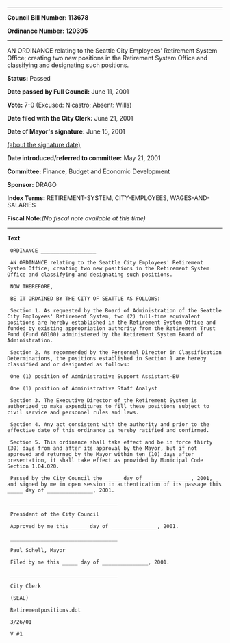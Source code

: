

********

**Council Bill Number: 113678**
   
**Ordinance Number: 120395**
********

 AN ORDINANCE relating to the Seattle City Employees' Retirement System Office; creating two new positions in the Retirement System Office and classifying and designating such positions.

**Status:** Passed
   
**Date passed by Full Council:** June 11, 2001
   
**Vote:** 7-0 (Excused: Nicastro; Absent: Wills)
   
**Date filed with the City Clerk:** June 21, 2001
   
**Date of Mayor's signature:** June 15, 2001
   
[(about the signature date)](/~public/approvaldate.htm)
   
   
   
**Date introduced/referred to committee:** May 21, 2001
   
**Committee:** Finance, Budget and Economic Development
   
**Sponsor:** DRAGO
   
   
**Index Terms:** RETIREMENT-SYSTEM, CITY-EMPLOYEES, WAGES-AND-SALARIES

**Fiscal Note:**_(No fiscal note available at this time)_

********

**Text**
   
```
 ORDINANCE __________________

 AN ORDINANCE relating to the Seattle City Employees' Retirement System Office; creating two new positions in the Retirement System Office and classifying and designating such positions.

 NOW THEREFORE,

 BE IT ORDAINED BY THE CITY OF SEATTLE AS FOLLOWS:

 Section 1. As requested by the Board of Administration of the Seattle City Employees' Retirement System, two (2) full-time equivalent positions are hereby established in the Retirement System Office and funded by existing appropriation authority from the Retirement Trust Fund (Fund 60100) administered by the Retirement System Board of Administration.

 Section 2. As recommended by the Personnel Director in Classification Determinations, the positions established in Section 1 are hereby classified and or designated as follows:

 One (1) position of Administrative Support Assistant-BU

 One (1) position of Administrative Staff Analyst

 Section 3. The Executive Director of the Retirement System is authorized to make expenditures to fill these positions subject to civil service and personnel rules and laws.

 Section 4. Any act consistent with the authority and prior to the effective date of this ordinance is hereby ratified and confirmed.

 Section 5. This ordinance shall take effect and be in force thirty (30) days from and after its approval by the Mayor, but if not approved and returned by the Mayor within ten (10) days after presentation, it shall take effect as provided by Municipal Code Section 1.04.020.

 Passed by the City Council the _____ day of _______________, 2001, and signed by me in open session in authentication of its passage this _____ day of _______________, 2001.

 ___________________________________

 President of the City Council

 Approved by me this _____ day of _______________, 2001.

 ___________________________________

 Paul Schell, Mayor

 Filed by me this _____ day of _______________, 2001.

 ___________________________________

 City Clerk

 (SEAL)

 Retirementpositions.dot

 3/26/01

 V #1

```
